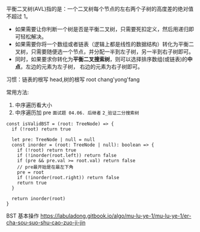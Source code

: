 平衡二叉树(AVL)指的是：一个二叉树每个节点的左右两个子树的高度差的绝对值不超过 1。

- 如果需要让你判断一个树是否是平衡二叉树，只需要死扣定义，然后用递归即可轻松解决。
- 如果需要你将一个数组或者链表（逻辑上都是线性的数据结构）转化为平衡二叉树，只需要随便选一个节点，并分配一半到左子树，另一半到右子树即可。
- 同时，如果要求你转化为**平衡二叉搜索树**，则可以选择排序数组(或链表)的**中点**，左边的元素为左子树， 右边的元素为右子树即可。

习惯：链表的根写 head,树的根写 root
chang'yong'fang

常用方法:

1. 中序遍历看大小
2. 中序遍历加 pre
   `面试题 04.06. 后继者`
   `2_验证二分搜索树`

```JS
const isValidBST = (root: TreeNode) => {
  if (!root) return true

  let pre: TreeNode | null = null
  const inorder = (root: TreeNode | null): boolean => {
    if (!root) return true
    if (!inorder(root.left)) return false
    if (pre && pre.val >= root.val) return false
    // pre最开始是在最左下角
    pre = root
    if (!inorder(root.right)) return false
    return true
  }

  return inorder(root)
}
```

BST 基本操作
https://labuladong.gitbook.io/algo/mu-lu-ye-1/mu-lu-ye-1/er-cha-sou-suo-shu-cao-zuo-ji-jin
